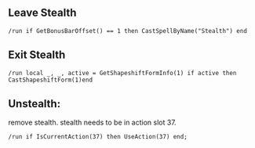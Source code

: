 ## Leave Stealth
```
/run if GetBonusBarOffset() == 1 then CastSpellByName("Stealth") end
```


## Exit Stealth
```
/run local _, _, active = GetShapeshiftFormInfo(1) if active then CastShapeshiftForm(1)end
```


## Unstealth: 
remove stealth. stealth needs to be in action slot 37.
```
/run if IsCurrentAction(37) then UseAction(37) end;
```